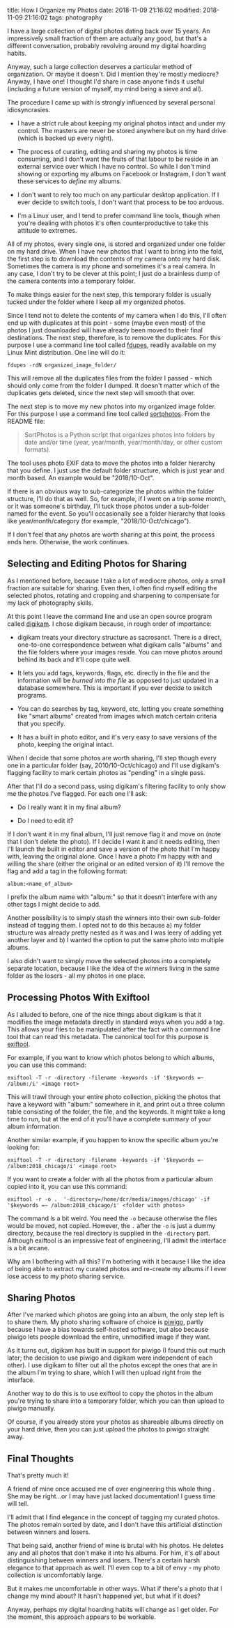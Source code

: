 title: How I Organize my Photos
date: 2018-11-09 21:16:02
modified: 2018-11-09 21:16:02
tags: photography

I have a large collection of digital photos dating back over 15 years.  An
impressively small fraction of them are actually any good, but that's a
different conversation, probably revolving around my digital hoarding
habits.

Anyway, such a large collection deserves a particular method of
organization.  Or maybe it doesn't.  Did I mention they're mostly mediocre?
Anyway, I have one! I thought I'd share in case anyone finds it useful
(including a future version of myself, my mind being a sieve and all).

The procedure I came up with is strongly influenced by several personal
idiosyncrasies.

 * I have a strict rule about keeping my original photos intact and under my
   control.  The masters are never be stored anywhere but on my hard drive
   (which is backed up every night).
   
 * The process of curating, editing and sharing my photos is time consuming,
   and I don't want the fruits of that labour to be reside in an external
   service over which I have no control.  So while I don't mind showing or
   exporting my albums on Facebook or Instagram, I don't want these services
   to _define_ my albums.

 * I don't want to rely too much on any particular desktop application.  If
   I ever decide to switch tools, I don't want that process to be too
   arduous.
   
 * I'm a Linux user, and I tend to prefer command line tools, though when
   you're dealing with photos it's often counterproductive to take this
   attitude to extremes.

All of my photos, every single one, is stored and organized under one folder
on my hard drive.  When I have new photos that I want to bring into the
fold, the first step is to download the contents of my camera onto my hard
disk.  Sometimes the camera is my phone and sometimes it's a real camera.
In any case, I don't try to be clever at this point; I just do a brainless
dump of the camera contents into a temporary folder.

To make things easier for the next step, this temporary folder is usually
tucked under the folder where I keep all my organized photos.

Since I tend not to delete the contents of my camera when I do this, I'll
often end up with duplicates at this point - some (maybe even most) of the
photos I just downloaded will have already been moved to their final
destinations.  The next step, therefore, is to remove the duplicates.  For
this purpose I use a command line tool called [fdupes][1], readily available
on my Linux Mint distribution.  One line will do it:

`fdupes -rdN organized_image_folder/`

This will remove all the duplicates files from the folder I passed - which
should only come from the folder I dumped.  It doesn't matter which of the
duplicates gets deleted, since the next step will smooth that over.

The next step is to move my new photos into my organized image folder.  For
this purpose I use a command line tool called [sortphotos][2].  From the
README file:

> SortPhotos is a Python script that organizes photos into folders by date
> and/or time (year, year/month, year/month/day, or other custom formats).

The tool uses photo EXIF data to move the photos into a folder hierarchy
that you define.  I just use the default folder structure, which is just
year and month based.  An example would be "2018/10-Oct".

If there is an obvious way to sub-categorize the photos within the folder
structure, I'll do that as well.  So, for example, if I went on a trip some
month, or it was someone's birthday, I'll tuck those photos under a
sub-folder named for the event.  So you'll occasionally see a folder
hierarchy that looks like year/month/category (for example,
"2018/10-Oct/chicago").

If I don't feel that any photos are worth sharing at this point, the process
ends here.  Otherwise, the work continues.

## Selecting and Editing Photos for Sharing

As I mentioned before, because I take a lot of mediocre photos, only a small
fraction are suitable for sharing.  Even then, I often find myself editing
the selected photos, rotating and cropping and sharpening to compensate for
my lack of photography skills.

At this point I leave the command line and use an open source program called
[digikam][4].  I chose digikam because, in rough order of importance:

 * digikam treats your directory structure as sacrosanct. There is a direct,
   one-to-one correspondence between what digikam calls "albums" and the
   file folders where your images reside.  You can move photos around behind
   its back and it'll cope quite well.
   
 * It lets you add tags, keywords, flags, etc. directly in the file and the
   information will be _burned into the file_ as opposed to just updated in
   a database somewhere.  This is important if you ever decide to switch
   programs.
   
 * You can do searches by tag, keyword, etc, letting you create something
   like "smart albums" created from images which match certain criteria that
   you specify.
   
 * It has a built in photo editor, and it's very easy to save versions of
   the photo, keeping the original intact.

When I decide that some photos are worth sharing, I'll step though every one
in a particular folder (say, 2010/10-Oct/chicago) and I'll use digikam's
flagging facility to mark certain photos as "pending" in a single pass.

After that I'll do a second pass, using digikam's filtering facility to only
show me the photos I've flagged.  For each one I'll ask:

 * Do I really want it in my final album?
 
 * Do I need to edit it?
 
If I don't want it in my final album, I'll just remove flag it and move on
(note that I don't delete the photo).  If I decide I want it and it needs
editing, then I'll launch the built in editor and save a version of the
photo that I'm happy with, leaving the original alone.  Once I have a photo
I'm happy with and willing the share (either the original or an edited
version of it) I'll remove the flag and add a tag in the following format:

`album:<name_of_album>`

I prefix the album name with "album:" so that it doesn't interfere with any
other tags I might decide to add.

Another possibility is to simply stash the winners into their own sub-folder
instead of tagging them.  I opted not to do this because a) my folder
structure was already pretty nested as it was and I was leery of adding yet
another layer and b) I wanted the option to put the same photo into multiple
albums.

I also didn't want to simply move the selected photos into a completely
separate location, because I like the idea of the winners living in the same
folder as the losers - all my photos in one place.

## Processing Photos With Exiftool

As I alluded to before, one of the nice things about digikam is that it
modifies the image metadata directly in standard ways when you add a tag.
This allows your files to be manipulated after the fact with a command line
tool that can read this metadata.  The canonical tool for this purpose is
[exiftool][5].

For example, if you want to know which photos belong to which albums, you
can use this command:

`exiftool -T -r -directory -filename -keywords -if '$keywords =~ /album:/i' <image root>`

This will trawl through your entire photo collection, picking the photos
that have a keyword with "album:" somewhere in it, and print out a three
column table consisting of the folder, the file, and the keywords.  It might
take a long time to run, but at the end of it you'll have a complete summary
of your album information.

Another similar example, if you happen to know the specific album you're
looking for:

`exiftool -T -r -directory -filename -keywords -if '$keywords =~ /album:2018_chicago/i' <image root>`

If you want to create a folder with all the photos from a particular album
copied into it, you can use this command:

`exiftool -r -o .  '-directory=/home/dcr/media/images/chicago' -if
'$keywords =~ /album:2018_chicago/i' <folder with photos>`

The command is a bit weird.  You need the `-o` because otherwise the files
would be moved, not copied.  However, the `.` after the `-o` is just a dummy
directory, because the real directory is supplied in the `-directory` part.
Although exiftool is an impressive feat of engineering, I'll admit the
interface is a bit arcane.

Why am I bothering with all this?  I'm bothering with it because I like the
idea of being able to extract my curated photos and re-create my albums if I
ever lose access to my photo sharing service.

## Sharing Photos

After I've marked which photos are going into an album, the only step left
is to share them.  My photo sharing software of choice is [piwigo][3],
partly because I have a bias towards self-hosted software, but also because
piwigo lets people download the entire, unmodified image if they want.

As it turns out, digikam has built in support for piwigo (I found this out
much later; the decision to use piwigo and digikam were independent of each
other).  I use digikam to filter out all the photos except the ones that are
in the album I'm trying to share, which I will then upload right from the
interface.

Another way to do this is to use exiftool to copy the photos in the album
you're trying to share into a temporary folder, which you can then upload to
piwigo manually.

Of course, if you already store your photos as shareable albums directly on
your hard drive, then you can just upload the photos to piwigo straight
away.

## Final Thoughts

That's pretty much it!

A friend of mine once accused me of over engineering this whole thing .  She
may be right...or I may have just lacked documentation!  I guess time will
tell.

I'll admit that I find elegance in the concept of tagging my curated photos.
The photos remain sorted by date, and I don't have this artificial
distinction between winners and losers.

That being said, another friend of mine is brutal with his photos.  He
deletes any and all photos that don't make it into his albums.  For him,
it's _all_ about distinguishing between winners and losers.  There's a
certain harsh elegance to that approach as well.  I'll even cop to a bit of
envy - my photo collection is uncomfortably large.

But it makes me uncomfortable in other ways.  What if there's a photo that I
change my mind about?  It hasn't happened yet, but what if it does?

Anyway, perhaps my digital hoarding habits will change as I get older.  For
the moment, this approach appears to be workable.


[1]: https://linux.die.net/man/1/fdupes
[2]: https://github.com/andrewning/sortphotos
[3]: https://piwigo.org/
[4]: https://www.digikam.org/
[5]: https://www.sno.phy.queensu.ca/~phil/exiftool/
